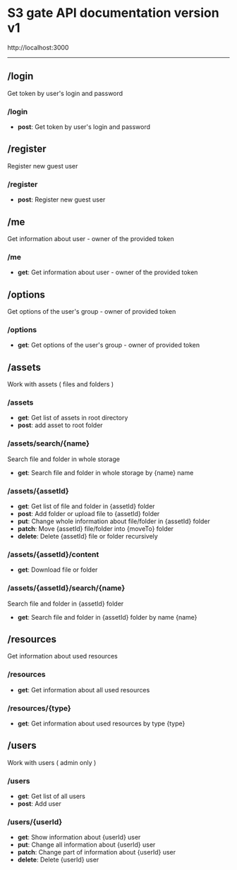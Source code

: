 # S3 gate API documentation version v1
http://localhost:3000

---

## /login
Get token by user's login and password

### /login

* **post**: Get token by user's login and password

## /register
Register new guest user

### /register

* **post**: Register new guest user

## /me
Get information about user - owner of the provided token

### /me

* **get**: Get information about user - owner of the provided token

## /options
Get options of the user's group - owner of provided token

### /options

* **get**: Get options of the user's group - owner of provided token

## /assets
Work with assets ( files and folders )

### /assets

* **get**: Get list of assets in root directory
* **post**: add asset to root folder

### /assets/search/{name}
Search file and folder in whole storage

* **get**: Search file and folder in whole storage by {name} name

### /assets/{assetId}

* **get**: Get list of file and folder in {assetId} folder
* **post**: Add folder or upload file to {assetId} folder
* **put**: Change whole information about file/folder in {assetId} folder
* **patch**: Move {assetId} file/folder into {moveTo} folder
* **delete**: Delete {assetId} file or folder recursively

### /assets/{assetId}/content

* **get**: Download file or folder

### /assets/{assetId}/search/{name}
Search file and folder in {assetId} folder

* **get**: Search file and folder in {assetId} folder by name {name}

## /resources
Get information about used resources

### /resources

* **get**: Get information about all used resources

### /resources/{type}

* **get**: Get information about used resources by type {type}

## /users
Work with users ( admin only )

### /users

* **get**: Get list of all users
* **post**: Add user

### /users/{userId}

* **get**: Show information about {userId} user
* **put**: Change all information about {userId} user
* **patch**: Change part of information about {userId} user
* **delete**: Delete {userId} user


